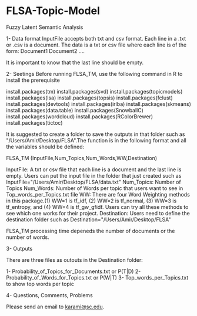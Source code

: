 # FLSA-Topic-Model
Fuzzy Latent Semantic Analysis 


1- Data format
InputFile accepts both txt and csv format. Each line in a .txt or .csv is a document. The data is a txt or csv file where each line is of the form:
Document1
Document2
....

It is important to know that the last line should be empty. 

2- Seetings
Before running FLSA_TM, use the following command in R to install the prerequisite 

install.packages(tm)
install.packages(svd)
install.packages(topicmodels)
install.packages(lsa)
install.packages(topsis)
install.packages(fclust)
install.packages(devtools)
install.packages(irlba)
install.packages(skmeans)
install.packages(data.table)
install.packages(SnowballC)
install.packages(wordcloud)
install.packages(RColorBrewer)
install.packages(tictoc)

It is suggested to create a folder to save the outputs in that folder such as "/Users/Amir/Desktop/FLSA".The function is in the following format and all the variables should be defined:

FLSA_TM (InputFile,Num_Topics,Num_Words,WW,Destination)

InputFile: A txt or csv file that each line is a document and the last line is empty. Users can put the input file in the folder that just created such as InputFile="/Users/Amir/Desktop/FLSA/data.txt"
Num_Topics: Number of Topics
Num_Words: Number of Words per topic that users want to see in Top_words_per_Topics.txt file
WW: There are four Word Weighting methods in this package.(1) WW=1 is tf_idf, (2) WW=2 is tf_normal, (3) WW=3 is tf_entropy, and (4) WW=4 is tf_gw_gfidf. Users can try all these methods to see which one works for their project. 
Destination: Users need to define the destination folder such as Destination="/Users/Amir/Desktop/FLSA"

FLSA_TM processing time depeneds the number of documents or the number of words.

3- Outputs

There are three files as outouts in the Destination folder:

1- Probability_of_Topics_for_Documents.txt or P(T|D)
2- Probability_of_Words_for_Topics.txt or P(W|T)
3- Top_words_per_Topics.txt to show top words per topic

4- Questions, Comments, Problems

Please send an email to karami@sc.edu. 







